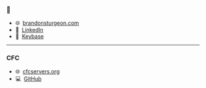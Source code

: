 ### 👋

 - 🌐  [brandonsturgeon.com](https://brandonsturgeon.com)  
 - 👔  [LinkedIn](https://www.linkedin.com/in/sturgeonb4)  
 - 🔑  [Keybase](https://keybase.io/brandonsturgeon/)  

 ***
 
 ### CFC
 - 🌐  [cfcservers.org](https://cfcservers.org)  
 - 💻  [GitHub](https://www.github.com/cfc-servers)
